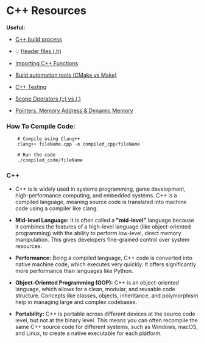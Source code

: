 # C++ Resources

**Useful:**

- [C++ build process](cpp_build_process.md)

- 💡 [Header files (.h)](header_files.md)

- [Importing C++ Functions](importingFunctions.md)

- [Build automation tools (CMake vs Make)](CMake_vs_Make.md)

- [C++ Testing](Testing-How-To/README.md)

- [Scope Operators (::) vs (.)](scope_operators.md)

- [Pointers, Memory Address & Dynamic Memory](pointers_and_memory_address.md)

### How To Compile Code:

```shell
    # Compile using Clang++
    clang++ fileName.cpp -o compiled_cpp/fileName

    # Run the code
    ./compiled_code/fileName
```

### C++

- C++ is is widely used in systems programming, game development, high-performance computing, and embedded systems. C++ is a compiled language, meaning source code is translated into machine code using a compiler like clang.

- **Mid-level Language:** It is often called a **"mid-level"** language because it combines the features of a high-level language (like object-oriented programming) with the ability to perform low-level, direct memory manipulation. This gives developers fine-grained control over system resources.

- **Performance:** Being a compiled language, C++ code is converted into native machine code, which executes very quickly. It offers significantly more performance than languages like Python.

- **Object-Oriented Programming (OOP):** C++ is an object-oriented language, which allows for a clean, modular, and reusable code structure. Concepts like classes, objects, inheritance, and polymorphism help in managing large and complex codebases.

- **Portability:** C++ is portable across different devices at the source code level, but not at the binary level. This means you can often recompile the same C++ source code for different systems, such as Windows, macOS, and Linux, to create a native executable for each platform.
